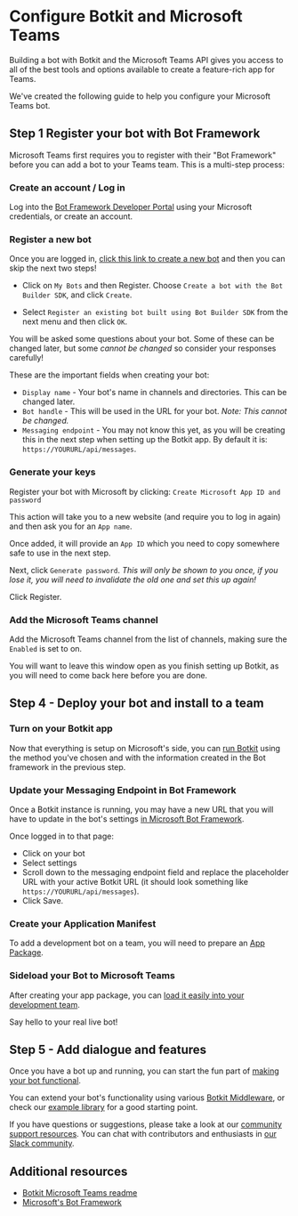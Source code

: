# Configure Botkit and Microsoft Teams
Building a bot with Botkit and the Microsoft Teams API gives you access to all of the best tools and options available to create a feature-rich app for Teams.

We've created the following guide to help you configure your Microsoft Teams bot. 

## Step 1 Register your bot with Bot Framework
Microsoft Teams first requires you to register with their "Bot Framework" before you can add a bot to your Teams team. This is a multi-step process:

### Create an account / Log in

Log into the [Bot Framework Developer Portal](https://dev.botframework.com/bots/) using your Microsoft credentials, or create an account.

### Register a new bot
Once you are logged in, [click this link to create a new bot](https://dev.botframework.com/bots/new) and then you can skip the next two steps!

* Click on `My Bots` and then Register. Choose `Create a bot with the Bot Builder SDK`, and click `Create`.

* Select `Register an existing bot built using Bot Builder SDK` from the next menu and then click `OK`.

You will be asked some questions about your bot. Some of these can be changed later, but some _cannot be changed_ so consider your responses carefully!

These are the important fields when creating your bot:

* `Display name` - Your bot's name in channels and directories. This can be changed later.
* `Bot handle` - This will be used in the URL for your bot. *Note: This cannot be changed.*
* `Messaging endpoint` - You may not know this yet, as you will be creating this in the next step when setting up the Botkit app. By default it is: `https://YOURURL/api/messages`.

### Generate your keys
Register your bot with Microsoft by clicking: `Create Microsoft App ID and password`

This action will take you to a new website (and require you to log in again) and then ask you for an `App name`.

Once added, it will provide an `App ID` which you need to copy somewhere safe to use in the next step.

Next, click `Generate password`. *This will only be shown to you once, if you lose it, you will need to invalidate the old one and set this up again!*

Click Register.

### Add the Microsoft Teams channel

Add the Microsoft Teams channel from the list of channels, making sure the `Enabled` is set to on.

You will want to leave this window open as you finish setting up Botkit, as you will need to come back here before you are done.

## Step 4 - Deploy your bot and install to a team

### Turn on your Botkit app
Now that everything is setup on Microsoft's side, you can [run Botkit](/docs/readme-teams.md#getting-started) using the method you've chosen and with the information created in the Bot framework in the previous step.

### Update your Messaging Endpoint in Bot Framework
Once a Botkit instance is running, you may have a new URL that you will have to update in the bot's settings [in Microsoft Bot Framework](https://dev.botframework.com/bots/).

Once logged in to that page:

* Click on your bot
* Select settings
* Scroll down to the messaging endpoint field and replace the placeholder URL with your active Botkit URL (it should look something like `https://YOURURL/api/messages`).
* Click Save.

### Create your Application Manifest
To add a development bot on a team, you will need to prepare an [App Package](https://msdn.microsoft.com/en-us/microsoft-teams/createpackage).

### Sideload your Bot to Microsoft Teams
After creating your app package, you can [load it easily into your development team](https://msdn.microsoft.com/en-us/microsoft-teams/sideload#load-your-package-into-a-team).

Say hello to your real live bot!

## Step 5 - Add dialogue and features
Once you have a bot up and running, you can start the fun part of [making your bot functional](/docs/core.md#basic-usage).

You can extend your bot's functionality using various [Botkit Middleware](/docs/middleware.md), or check our [example library](https://github.com/howdyai/botkit/tree/master/examples) for a good starting point.

If you have questions or suggestions, please take a look at our [community support resources](core.md#developer--support-community). You can chat with contributors and enthusiasts in [our Slack community](https://community.botkit.ai/).

## Additional resources
* [Botkit Microsoft Teams readme](/docs/readme-teams.md)
* [Microsoft's Bot Framework](https://dev.botframework.com/)
